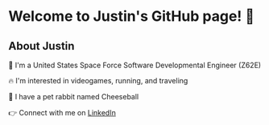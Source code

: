 # Welcome to Justin's GitHub page! 👋

## About Justin

💼 I'm a United States Space Force Software Developmental Engineer (Z62E)

🔥 I'm interested in videogames, running, and traveling

🐰 I have a pet rabbit named Cheeseball

👉 Connect with me on [LinkedIn](https://www.linkedin.com/in/justinwingchunglaw/)

<!--
**justinthelaw/justinthelaw** is a ✨ _special_ ✨ repository because its `README.md` (this file) appears on your GitHub profile.
-->
